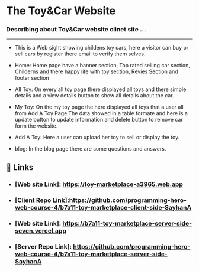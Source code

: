 
# The Toy&Car Website

### Describing about Toy&Car website clinet site ...
***
* This is a Web sight showing childens toy cars, here a visitor can buy or sell cars by register there email to verify them selves.

* Home: Home page have a banner section, Top rated selling car section, Childerns and there happy life with toy section, Revies Section and footer section

* All Toy: On every all toy page there displayed all toys and there simple details and a view details button to show all details about the car.

* My Toy: On the my toy page the here displayed all toys that a user all from Add A Toy Page.The data showed in a table formate and here is a update button to update information and delete button to remove car form the website.

* Add A Toy: Here a user can upload her toy to sell or display the toy.

* blog: In the blog page there are some questions and answers.



## 🔗 Links
* ### [Web site Link]: https://toy-marketplace-a3965.web.app
* ### [Client Repo Link]:https://github.com/programming-hero-web-course-4/b7a11-toy-marketplace-client-side-SayhanA

* ### [Web site Link]: https://b7a11-toy-marketplace-server-side-seven.vercel.app

* ### [Server Repo Link]: https://github.com/programming-hero-web-course-4/b7a11-toy-marketplace-server-side-SayhanA








